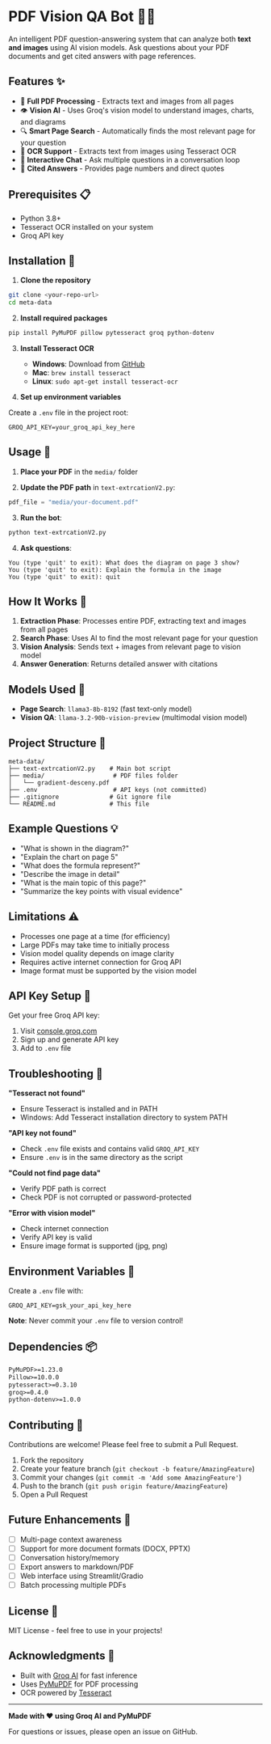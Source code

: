 # PDF Vision QA Bot 🤖📄

An intelligent PDF question-answering system that can analyze both **text and images** using AI vision models. Ask questions about your PDF documents and get cited answers with page references.

## Features ✨

- 📖 **Full PDF Processing** - Extracts text and images from all pages
- 👁️ **Vision AI** - Uses Groq's vision model to understand images, charts, and diagrams
- 🔍 **Smart Page Search** - Automatically finds the most relevant page for your question
- 📝 **OCR Support** - Extracts text from images using Tesseract OCR
- 💬 **Interactive Chat** - Ask multiple questions in a conversation loop
- 📌 **Cited Answers** - Provides page numbers and direct quotes

## Prerequisites 📋

- Python 3.8+
- Tesseract OCR installed on your system
- Groq API key

## Installation 🔧

1. **Clone the repository**
```bash
git clone <your-repo-url>
cd meta-data
```

2. **Install required packages**
```bash
pip install PyMuPDF pillow pytesseract groq python-dotenv
```

3. **Install Tesseract OCR**
   - **Windows**: Download from [GitHub](https://github.com/UB-Mannheim/tesseract/wiki)
   - **Mac**: `brew install tesseract`
   - **Linux**: `sudo apt-get install tesseract-ocr`

4. **Set up environment variables**

Create a `.env` file in the project root:
```env
GROQ_API_KEY=your_groq_api_key_here
```

## Usage 🚀

1. **Place your PDF** in the `media/` folder

2. **Update the PDF path** in `text-extrcationV2.py`:
```python
pdf_file = "media/your-document.pdf"
```

3. **Run the bot**:
```bash
python text-extrcationV2.py
```

4. **Ask questions**:
```
You (type 'quit' to exit): What does the diagram on page 3 show?
You (type 'quit' to exit): Explain the formula in the image
You (type 'quit' to exit): quit
```

## How It Works 🔄

1. **Extraction Phase**: Processes entire PDF, extracting text and images from all pages
2. **Search Phase**: Uses AI to find the most relevant page for your question
3. **Vision Analysis**: Sends text + images from relevant page to vision model
4. **Answer Generation**: Returns detailed answer with citations

## Models Used 🧠

- **Page Search**: `llama3-8b-8192` (fast text-only model)
- **Vision QA**: `llama-3.2-90b-vision-preview` (multimodal vision model)

## Project Structure 📁

```
meta-data/
├── text-extrcationV2.py    # Main bot script
├── media/                   # PDF files folder
│   └── gradient-desceny.pdf
├── .env                     # API keys (not committed)
├── .gitignore              # Git ignore file
└── README.md               # This file
```

## Example Questions 💡

- "What is shown in the diagram?"
- "Explain the chart on page 5"
- "What does the formula represent?"
- "Describe the image in detail"
- "What is the main topic of this page?"
- "Summarize the key points with visual evidence"

## Limitations ⚠️

- Processes one page at a time (for efficiency)
- Large PDFs may take time to initially process
- Vision model quality depends on image clarity
- Requires active internet connection for Groq API
- Image format must be supported by the vision model

## API Key Setup 🔑

Get your free Groq API key:
1. Visit [console.groq.com](https://console.groq.com)
2. Sign up and generate API key
3. Add to `.env` file

## Troubleshooting 🔧

**"Tesseract not found"**
- Ensure Tesseract is installed and in PATH
- Windows: Add Tesseract installation directory to system PATH

**"API key not found"**
- Check `.env` file exists and contains valid `GROQ_API_KEY`
- Ensure `.env` is in the same directory as the script

**"Could not find page data"**
- Verify PDF path is correct
- Check PDF is not corrupted or password-protected

**"Error with vision model"**
- Check internet connection
- Verify API key is valid
- Ensure image format is supported (jpg, png)

## Environment Variables 🔐

Create a `.env` file with:
```env
GROQ_API_KEY=gsk_your_api_key_here
```

**Note**: Never commit your `.env` file to version control!

## Dependencies 📦

```txt
PyMuPDF>=1.23.0
Pillow>=10.0.0
pytesseract>=0.3.10
groq>=0.4.0
python-dotenv>=1.0.0
```

## Contributing 🤝

Contributions are welcome! Please feel free to submit a Pull Request.

1. Fork the repository
2. Create your feature branch (`git checkout -b feature/AmazingFeature`)
3. Commit your changes (`git commit -m 'Add some AmazingFeature'`)
4. Push to the branch (`git push origin feature/AmazingFeature`)
5. Open a Pull Request

## Future Enhancements 🚀

- [ ] Multi-page context awareness
- [ ] Support for more document formats (DOCX, PPTX)
- [ ] Conversation history/memory
- [ ] Export answers to markdown/PDF
- [ ] Web interface using Streamlit/Gradio
- [ ] Batch processing multiple PDFs

## License 📄

MIT License - feel free to use in your projects!

## Acknowledgments 🙏

- Built with [Groq AI](https://groq.com) for fast inference
- Uses [PyMuPDF](https://pymupdf.readthedocs.io/) for PDF processing
- OCR powered by [Tesseract](https://github.com/tesseract-ocr/tesseract)

---

**Made with ❤️ using Groq AI and PyMuPDF**

For questions or issues, please open an issue on GitHub.
